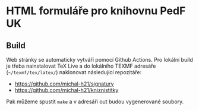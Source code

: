 # HTML formuláře pro knihovnu PedF UK

## Build

Web stránky se automaticky vytváří pomocí Github Actions. Pro lokální build je
třeba nainstalovat TeX Live a do lokálního TEXMF adresáře
(`~/texmf/tex/latex/`) naklonovat následující repozitáře:

- https://github.com/michal-h21/signatury
- https://github.com/michal-h21/kniznistitky 

Pak můžeme spustit `make` a v adresáři out budou vygenerované soubory.
